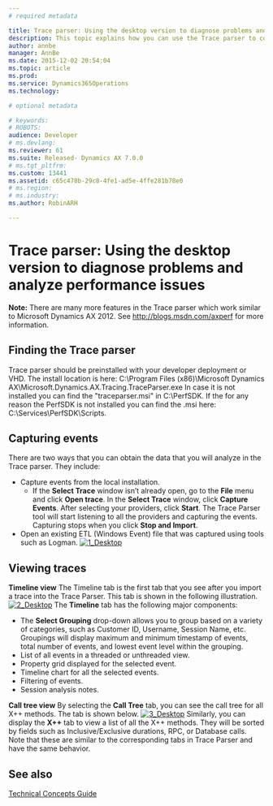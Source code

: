 ```yaml
---
# required metadata

title: Trace parser: Using the desktop version to diagnose problems and analyze performance issues | Microsoft Docs
description: This topic explains how you can use the Trace parser to consume traces and analyze performance in your deployment. You can use the Trace Parser to find and diagnose various types of errors. You can also use the tool to visualize execution of X++ methods, as well as the execution call tree.
author: annbe
manager: AnnBe
ms.date: 2015-12-02 20:54:04
ms.topic: article
ms.prod: 
ms.service: Dynamics365Operations
ms.technology: 

# optional metadata

# keywords: 
# ROBOTS: 
audience: Developer
# ms.devlang: 
ms.reviewer: 61
ms.suite: Released- Dynamics AX 7.0.0
# ms.tgt_pltfrm: 
ms.custom: 13441
ms.assetid: c65c478b-29c8-4fe1-ad5e-4ffe281b78e0
# ms.region: 
# ms.industry: 
ms.author: RobinARH

---
```


# Trace parser: Using the desktop version to diagnose problems and analyze performance issues

**Note:** There are many more features in the Trace parser which work similar to Microsoft Dynamics AX 2012. See <http://blogs.msdn.com/axperf> for more information.

## Finding the Trace parser
Trace parser should be preinstalled with your developer deployment or VHD. The install location is here: C:\\Program Files (x86)\\Microsoft Dynamics AX\\Microsoft.Dynamics.AX.Tracing.TraceParser.exe In case it is not installed you can find the "traceparser.msi" in C:\\PerfSDK. If the for any reason the PerfSDK is not installed you can find the .msi here: C:\\Services\\PerfSDK\\Scripts.

## Capturing events
There are two ways that you can obtain the data that you will analyze in the Trace parser. They include:

-   Capture events from the local installation.
    -   If the **Select Trace** window isn’t already open, go to the **File** menu and click **Open trace**. In the **Select Trace** window, click **Capture Events**. After selecting your providers, click **Start**. The Trace Parser tool will start listening to all the providers and capturing the events. Capturing stops when you click **Stop and Import**.
-   Open an existing ETL (Windows Event) file that was captured using tools such as Logman. [![1\_Desktop](media/1_Desktop.png)](media/1_Desktop.png)

## Viewing traces
**Timeline view** The Timeline tab is the first tab that you see after you import a trace into the Trace Parser. This tab is shown in the following illustration. [![2\_Desktop](media/2_Desktop.png)](media/2_Desktop.png) The **Timeline** tab has the following major components:

-   The **Select Grouping** drop-down allows you to group based on a variety of categories, such as Customer ID, Username, Session Name, etc. Groupings will display maximum and minimum timestamp of events, total number of events, and lowest event level within the grouping.
-   List of all events in a threaded or unthreaded view.
-   Property grid displayed for the selected event.
-   Timeline chart for all the selected events.
-   Filtering of events.
-   Session analysis notes.

**Call tree view** By selecting the **Call Tree** tab, you can see the call tree for all X++ methods. The tab is shown below. [![3\_Desktop](media/3_Desktop.png)](media/3_Desktop.png) Similarly, you can display the **X++** tab to view a list of all the X++ methods. They will be sorted by fields such as Inclusive/Exclusive durations, RPC, or Database calls. Note that these are similar to the corresponding tabs in Trace Parser and have the same behavior.

See also
--------

[Technical Concepts Guide](https://ax.help.dynamics.com/en/wiki/technical-concepts-guide/)


